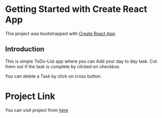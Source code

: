 # Getting Started with Create React App

This project was bootstrapped with [Create React App](https://github.com/facebook/create-react-app).

## Introduction

This is simple ToDo-List app where you can Add your day to day task. Cut them out if the task is complete by clicked on checkbox.

You can delete a Task by click on cross button.

# Project Link

You can visit project from [here](https://todo-list-six-ashen.vercel.app/)
